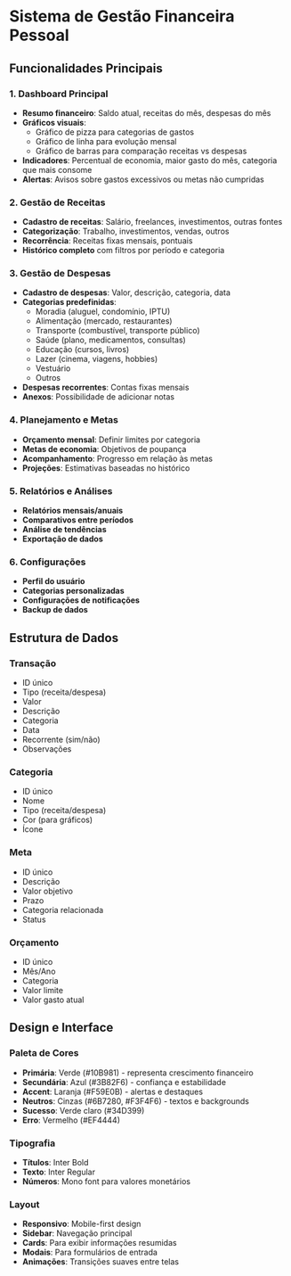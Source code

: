 # Sistema de Gestão Financeira Pessoal

## Funcionalidades Principais

### 1. Dashboard Principal
- **Resumo financeiro**: Saldo atual, receitas do mês, despesas do mês
- **Gráficos visuais**: 
  - Gráfico de pizza para categorias de gastos
  - Gráfico de linha para evolução mensal
  - Gráfico de barras para comparação receitas vs despesas
- **Indicadores**: Percentual de economia, maior gasto do mês, categoria que mais consome
- **Alertas**: Avisos sobre gastos excessivos ou metas não cumpridas

### 2. Gestão de Receitas
- **Cadastro de receitas**: Salário, freelances, investimentos, outras fontes
- **Categorização**: Trabalho, investimentos, vendas, outros
- **Recorrência**: Receitas fixas mensais, pontuais
- **Histórico completo** com filtros por período e categoria

### 3. Gestão de Despesas
- **Cadastro de despesas**: Valor, descrição, categoria, data
- **Categorias predefinidas**: 
  - Moradia (aluguel, condomínio, IPTU)
  - Alimentação (mercado, restaurantes)
  - Transporte (combustível, transporte público)
  - Saúde (plano, medicamentos, consultas)
  - Educação (cursos, livros)
  - Lazer (cinema, viagens, hobbies)
  - Vestuário
  - Outros
- **Despesas recorrentes**: Contas fixas mensais
- **Anexos**: Possibilidade de adicionar notas

### 4. Planejamento e Metas
- **Orçamento mensal**: Definir limites por categoria
- **Metas de economia**: Objetivos de poupança
- **Acompanhamento**: Progresso em relação às metas
- **Projeções**: Estimativas baseadas no histórico

### 5. Relatórios e Análises
- **Relatórios mensais/anuais**
- **Comparativos entre períodos**
- **Análise de tendências**
- **Exportação de dados**

### 6. Configurações
- **Perfil do usuário**
- **Categorias personalizadas**
- **Configurações de notificações**
- **Backup de dados**

## Estrutura de Dados

### Transação
- ID único
- Tipo (receita/despesa)
- Valor
- Descrição
- Categoria
- Data
- Recorrente (sim/não)
- Observações

### Categoria
- ID único
- Nome
- Tipo (receita/despesa)
- Cor (para gráficos)
- Ícone

### Meta
- ID único
- Descrição
- Valor objetivo
- Prazo
- Categoria relacionada
- Status

### Orçamento
- ID único
- Mês/Ano
- Categoria
- Valor limite
- Valor gasto atual

## Design e Interface

### Paleta de Cores
- **Primária**: Verde (#10B981) - representa crescimento financeiro
- **Secundária**: Azul (#3B82F6) - confiança e estabilidade
- **Accent**: Laranja (#F59E0B) - alertas e destaques
- **Neutros**: Cinzas (#6B7280, #F3F4F6) - textos e backgrounds
- **Sucesso**: Verde claro (#34D399)
- **Erro**: Vermelho (#EF4444)

### Tipografia
- **Títulos**: Inter Bold
- **Texto**: Inter Regular
- **Números**: Mono font para valores monetários

### Layout
- **Responsivo**: Mobile-first design
- **Sidebar**: Navegação principal
- **Cards**: Para exibir informações resumidas
- **Modais**: Para formulários de entrada
- **Animações**: Transições suaves entre telas


